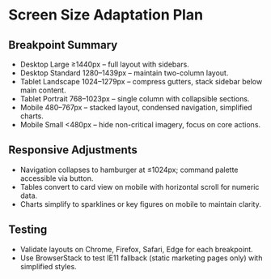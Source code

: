 # Screen Size Adaptation Plan

## Breakpoint Summary
- Desktop Large ≥1440px – full layout with sidebars.
- Desktop Standard 1280–1439px – maintain two-column layout.
- Tablet Landscape 1024–1279px – compress gutters, stack sidebar below main content.
- Tablet Portrait 768–1023px – single column with collapsible sections.
- Mobile 480–767px – stacked layout, condensed navigation, simplified charts.
- Mobile Small <480px – hide non-critical imagery, focus on core actions.

## Responsive Adjustments
- Navigation collapses to hamburger at ≤1024px; command palette accessible via button.
- Tables convert to card view on mobile with horizontal scroll for numeric data.
- Charts simplify to sparklines or key figures on mobile to maintain clarity.

## Testing
- Validate layouts on Chrome, Firefox, Safari, Edge for each breakpoint.
- Use BrowserStack to test IE11 fallback (static marketing pages only) with simplified styles.
